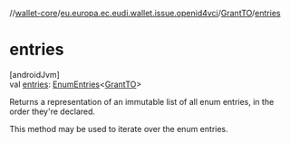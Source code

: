 //[wallet-core](../../../index.md)/[eu.europa.ec.eudi.wallet.issue.openid4vci](../index.md)/[GrantTO](index.md)/[entries](entries.md)

# entries

[androidJvm]\
val [entries](entries.md): [EnumEntries](https://kotlinlang.org/api/latest/jvm/stdlib/kotlin.enums/-enum-entries/index.html)&lt;[GrantTO](index.md)&gt;

Returns a representation of an immutable list of all enum entries, in the order they're declared.

This method may be used to iterate over the enum entries.
